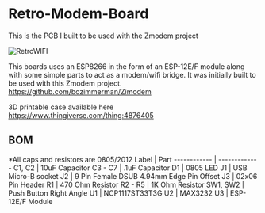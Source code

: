 # Retro-Modem-Board
This is the PCB I built to be used with the Zmodem project

![RetroWIFI](https://user-images.githubusercontent.com/8517741/120373060-c3430b80-c2cc-11eb-9010-18ad6778a848.png)

This boards uses an ESP8266 in the form of an ESP-12E/F module along with some simple parts to act as a modem/wifi bridge. It was initially built to be used with this Zmodem project. https://github.com/bozimmerman/Zimodem

3D printable case available here https://www.thingiverse.com/thing:4876405

## BOM

\*All caps and resistors are 0805/2012
Label | Part
------------ | -------------
C1, C2 | 10uF Capacitor
C3 - C7 | .1uF Capacitor
D1 | 0805 LED
J1 | USB Micro-B socket
J2 | 9 Pin Female DSUB 4.94mm Edge Pin Offset
J3 | 02x06 Pin Header
R1 | 470 Ohm Resistor
R2 - R5 | 1K Ohm Resistor
SW1, SW2 | Push Button Right Angle
U1 | NCP1117ST33T3G
U2 | MAX3232
U3 | ESP-12E/F Module
